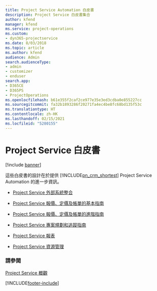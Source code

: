 ```yaml
---
title: Project Service Automation 白皮書
description: Project Service 白皮書集合
author: kfend
manager: kfend
ms.service: project-operations
ms.custom:
- dyn365-projectservice
ms.date: 8/03/2018
ms.topic: article
ms.author: kfend
audience: Admin
search.audienceType:
- admin
- customizer
- enduser
search.app:
- D365CE
- D365PS
- ProjectOperations
ms.openlocfilehash: b61e355f2caf2ce977e35e3ed3cdba0e855227cc
ms.sourcegitcommit: fa32b1893286f20271fa4ec4be8fc68bd135f53c
ms.translationtype: HT
ms.contentlocale: zh-HK
ms.lasthandoff: 02/15/2021
ms.locfileid: "5280155"
---
```

# <a name="white-papers-for-project-service"></a>Project Service 白皮書

[!include [banner](../includes/psa-now-project-operations.md)]

這些白皮書的設計在於提供 [!INCLUDE[pn_crm_shortest](../includes/pn-crm-shortest.md)] Project Service Automation 的進一步資訊。

-   [Project Service 外部系統整合](https://go.microsoft.com/fwlink/?LinkId=825445)

-   [Project Service 報價、定價及帳單的基本指南](https://go.microsoft.com/fwlink/?LinkId=825241)

-   [Project Service 報價、定價及帳單的進階指南](https://go.microsoft.com/fwlink/?LinkId=825242)

-   [Project Service 專案規劃和追蹤指南](https://go.microsoft.com/fwlink/?LinkId=825243)

-   [Project Service 報表](https://go.microsoft.com/fwlink/?LinkId=825446)

-   [Project Service 資源管理](https://go.microsoft.com/fwlink/?LinkId=825244)

### <a name="see-also"></a>請參閱
 [Project Service 概觀](../psa/overview.md)


[!INCLUDE[footer-include](../includes/footer-banner.md)]